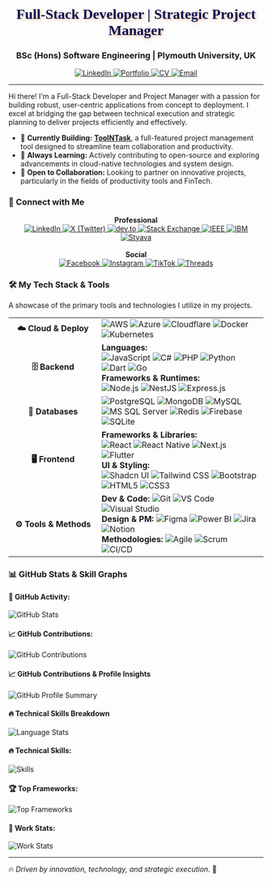 <div align="center">
  <h1 style="font-family: 'Rubik Wet Paint', cursive; color: #001554; text-shadow: 2px 2px 6px rgba(255, 94, 20, 0.4);">Full-Stack Developer | Strategic Project Manager</h1>
  <h3 style="color: #1A1818; font-weight: 700;">BSc (Hons) Software Engineering | Plymouth University, UK</h3>

  <p>
    <a href="https://linkedin.com/in/seneshfitzroy" target="_blank">
      <img src="https://img.shields.io/badge/LinkedIn-0A66C2?style=for-the-badge&logo=linkedin&logoColor=white" alt="LinkedIn"/>
    </a>
    <a href="https://seneshfitzroy.netlify.app/" target="_blank">
      <img src="https://img.shields.io/badge/Portfolio-FF5E14?style=for-the-badge&logo=netlify&logoColor=white" alt="Portfolio"/>
    </a>
    <a href="https://liveplymouthac-my.sharepoint.com/:b:/g/personal/10952757_students_plymouth_ac_uk/EayKB7EIkG9Mu2GnftzZ2wMBW6uufHHSsCSSkougtB5t3w?e=sYipJR" target="_blank">
      <img src="https://img.shields.io/badge/CV-239120?style=for-the-badge&logo=read-the-docs&logoColor=white" alt="CV"/>
    </a>
    <a href="mailto:fitzroysenesh@gmail.com">
      <img src="https://img.shields.io/badge/Email-D14836?style=for-the-badge&logo=gmail&logoColor=white" alt="Email"/>
    </a>
  </p>
</div>

---

Hi there! I'm a Full-Stack Developer and Project Manager with a passion for building robust, user-centric applications from concept to deployment. I excel at bridging the gap between technical execution and strategic planning to deliver projects efficiently and effectively.

-   🔭 **Currently Building:** **[ToolNTask](https://github.com/SeneshFitzroy/ToolnTask.git)**, a full-featured project management tool designed to streamline team collaboration and productivity.
-   🌱 **Always Learning:** Actively contributing to open-source and exploring advancements in cloud-native technologies and system design.
-   👯 **Open to Collaboration:** Looking to partner on innovative projects, particularly in the fields of productivity tools and FinTech.
### 🔗 Connect with Me

<p align="center">
  <strong>Professional</strong>
  <br/>
  <a href="https://linkedin.com/in/seneshfitzroy" target="_blank">
    <img src="https://img.shields.io/badge/LinkedIn-0A66C2?style=for-the-badge&logo=linkedin&logoColor=white" alt="LinkedIn"/>
  </a>
  <a href="https://x.com/SeneshFitzroy" target="_blank">
    <img src="https://img.shields.io/badge/X (Twitter)-000000?style=for-the-badge&logo=x&logoColor=white" alt="X (Twitter)"/>
  </a>
  <a href="https://dev.to/seneshfitzroy" target="_blank">
    <img src="https://img.shields.io/badge/DEV.to-0A0A0A?style=for-the-badge&logo=dev.to&logoColor=white" alt="dev.to"/>
  </a>
  <a href="https://meta.stackexchange.com/users/1710137/senesh-fitzroy" target="_blank">
    <img src="https://img.shields.io/badge/Stack_Exchange-1E5A96?style=for-the-badge&logo=stackexchange&logoColor=white" alt="Stack Exchange"/>
  </a>
  <a href="https://www.ieee.org" target="_blank">
    <img src="https://img.shields.io/badge/IEEE-00629B?style=for-the-badge&logo=ieee&logoColor=white" alt="IEEE"/>
  </a>
  <a href="https://www.ibm.com" target="_blank">
    <img src="https://img.shields.io/badge/IBM-052FAD?style=for-the-badge&logo=ibm&logoColor=white" alt="IBM"/>
  </a>
  <a href="https://styava.dev/profile/profileoverview" target="_blank">
    <img src="https://img.shields.io/badge/Styava-333333?style=for-the-badge" alt="Styava"/>
  </a>
  <br/><br/>
  <strong>Social</strong>
  <br/>
  <a href="https://web.facebook.com/dinura.senesh.9" target="_blank">
    <img src="https://img.shields.io/badge/Facebook-1877F2?style=for-the-badge&logo=facebook&logoColor=white" alt="Facebook"/>
  </a>
  <a href="https://instagram.com/seneshx" target="_blank">
    <img src="https://img.shields.io/badge/Instagram-E4405F?style=for-the-badge&logo=instagram&logoColor=white" alt="Instagram"/>
  </a>
  <a href="https://www.tiktok.com/@seneshx" target="_blank">
    <img src="https://img.shields.io/badge/TikTok-000000?style=for-the-badge&logo=tiktok&logoColor=white" alt="TikTok"/>
  </a>
  <a href="https://www.threads.net/@seneshx" target="_blank">
    <img src="https://img.shields.io/badge/Threads-000000?style=for-the-badge&logo=threads&logoColor=white" alt="Threads"/>
  </a>
</p>

### 🛠️ My Tech Stack & Tools

A showcase of the primary tools and technologies I utilize in my projects.

<table>
  <!-- Cloud & Deploy -->
  <tr>
    <td width="160" align="center"><strong>☁️ Cloud & Deploy</strong></td>
    <td>
      <img src="https://img.shields.io/badge/AWS-232F3E?style=for-the-badge&logo=amazon-aws&logoColor=white" alt="AWS"/>
      <img src="https://img.shields.io/badge/Azure-0078D4?style=for-the-badge&logo=microsoft-azure&logoColor=white" alt="Azure"/>
      <img src="https://img.shields.io/badge/Cloudflare-F38020?style=for-the-badge&logo=Cloudflare&logoColor=white" alt="Cloudflare"/>
      <img src="https://img.shields.io/badge/Docker-2496ED?style=for-the-badge&logo=docker&logoColor=white" alt="Docker"/>
      <img src="https://img.shields.io/badge/Kubernetes-326CE5?style=for-the-badge&logo=kubernetes&logoColor=white" alt="Kubernetes"/>
    </td>
  </tr>
  <!-- Backend -->
  <tr>
    <td align="center"><strong>🗄️ Backend</strong></td>
    <td>
      <strong>Languages:</strong><br>
      <img src="https://img.shields.io/badge/JavaScript-F7DF1E?style=for-the-badge&logo=javascript&logoColor=black" alt="JavaScript"/>
      <img src="https://img.shields.io/badge/C%23-239120?style=for-the-badge&logo=c-sharp&logoColor=white" alt="C#"/>
      <img src="https://img.shields.io/badge/PHP-777BB4?style=for-the-badge&logo=php&logoColor=white" alt="PHP"/>
      <img src="https://img.shields.io/badge/Python-3776AB?style=for-the-badge&logo=python&logoColor=white" alt="Python"/>
      <img src="https://img.shields.io/badge/Dart-0175C2?style=for-the-badge&logo=dart&logoColor=white" alt="Dart"/>
      <img src="https://img.shields.io/badge/Go-00ADD8?style=for-the-badge&logo=go&logoColor=white" alt="Go"/>
      <br><strong>Frameworks & Runtimes:</strong><br>
      <img src="https://img.shields.io/badge/Node.js-339933?style=for-the-badge&logo=nodedotjs&logoColor=white" alt="Node.js"/>
      <img src="https://img.shields.io/badge/NestJS-E0234E?style=for-the-badge&logo=nestjs&logoColor=white" alt="NestJS"/>
      <img src="https://img.shields.io/badge/Express.js-000000?style=for-the-badge&logo=express&logoColor=white" alt="Express.js"/>
    </td>
  </tr>
  <!-- Data -->
  <tr>
    <td align="center"><strong>💾 Databases</strong></td>
    <td>
      <img src="https://img.shields.io/badge/PostgreSQL-4169E1?style=for-the-badge&logo=postgresql&logoColor=white" alt="PostgreSQL"/>
      <img src="https://img.shields.io/badge/MongoDB-47A248?style=for-the-badge&logo=mongodb&logoColor=white" alt="MongoDB"/>
      <img src="https://img.shields.io/badge/MySQL-4479A1?style=for-the-badge&logo=mysql&logoColor=white" alt="MySQL"/>
      <img src="https://img.shields.io/badge/Microsoft_SQL_Server-CC2927?style=for-the-badge&logo=microsoft-sql-server&logoColor=white" alt="MS SQL Server"/>
      <img src="https://img.shields.io/badge/Redis-DC382D?style=for-the-badge&logo=redis&logoColor=white" alt="Redis"/>
      <img src="https://img.shields.io/badge/Firebase-FFCA28?style=for-the-badge&logo=firebase&logoColor=black" alt="Firebase"/>
      <img src="https://img.shields.io/badge/SQLite-003B57?style=for-the-badge&logo=sqlite&logoColor=white" alt="SQLite"/>
    </td>
  </tr>
  <!-- Frontend -->
  <tr>
    <td align="center"><strong>🖥️ Frontend</strong></td>
    <td>
      <strong>Frameworks & Libraries:</strong><br>
      <img src="https://img.shields.io/badge/React-20232A?style=for-the-badge&logo=react&logoColor=61DAFB" alt="React"/>
      <img src="https://img.shields.io/badge/React_Native-20232A?style=for-the-badge&logo=react&logoColor=61DAFB" alt="React Native"/>
      <img src="https://img.shields.io/badge/Next.js-000000?style=for-the-badge&logo=nextdotjs&logoColor=white" alt="Next.js"/>
      <img src="https://img.shields.io/badge/Flutter-02569B?style=for-the-badge&logo=flutter&logoColor=white" alt="Flutter"/>
      <br><strong>UI & Styling:</strong><br>
      <img src="https://img.shields.io/badge/shadcn/ui-000000?style=for-the-badge&logo=shadcnui&logoColor=white" alt="Shadcn UI"/>
      <img src="https://img.shields.io/badge/Tailwind_CSS-38B2AC?style=for-the-badge&logo=tailwind-css&logoColor=white" alt="Tailwind CSS"/>
      <img src="https://img.shields.io/badge/Bootstrap-7952B3?style=for-the-badge&logo=bootstrap&logoColor=white" alt="Bootstrap"/>
      <img src="https://img.shields.io/badge/HTML5-E34F26?style=for-the-badge&logo=html5&logoColor=white" alt="HTML5"/>
      <img src="https://img.shields.io/badge/CSS3-1572B6?style=for-the-badge&logo=css3&logoColor=white" alt="CSS3"/>
    </td>
  </tr>
  <!-- Tools & Methods -->
  <tr>
    <td align="center"><strong>⚙️ Tools & Methods</strong></td>
    <td>
      <strong>Dev & Code:</strong> 
      <img src="https://img.shields.io/badge/Git-F05032?style=for-the-badge&logo=git&logoColor=white" alt="Git"/>
      <img src="https://img.shields.io/badge/VS_Code-007ACC?style=for-the-badge&logo=visual-studio-code&logoColor=white" alt="VS Code"/>
      <img src="https://img.shields.io/badge/Visual_Studio-5C2D91?style=for-the-badge&logo=visualstudio&logoColor=white" alt="Visual Studio"/>
      <br><strong>Design & PM:</strong> 
      <img src="https://img.shields.io/badge/Figma-F24E1E?style=for-the-badge&logo=figma&logoColor=white" alt="Figma"/>
      <img src="https://img.shields.io/badge/Power_BI-F2C811?style=for-the-badge&logo=powerbi&logoColor=black" alt="Power BI"/>
      <img src="https://img.shields.io/badge/Jira-0052CC?style=for-the-badge&logo=jira&logoColor=white" alt="Jira"/>
      <img src="https://img.shields.io/badge/Notion-000000?style=for-the-badge&logo=notion&logoColor=white" alt="Notion"/>
      <br><strong>Methodologies:</strong> 
      <img src="https://img.shields.io/badge/Agile-4D90CD?style=for-the-badge" alt="Agile"/>
      <img src="https://img.shields.io/badge/Scrum-0078D4?style=for-the-badge" alt="Scrum"/>
      <img src="https://img.shields.io/badge/CI/CD-000?style=for-the-badge&logo=githubactions&logoColor=white" alt="CI/CD"/>
    </td>
  </tr>
</table>


### 📊 **GitHub Stats & Skill Graphs**

#### 🚀 **GitHub Activity:**
![GitHub Stats](https://github-readme-streak-stats.herokuapp.com/?user=SeneshFitzroy&theme=radical&hide_border=true)

#### 📈 **GitHub Contributions:**
![GitHub Contributions](https://github-profile-summary-cards.vercel.app/api/cards/profile-details?username=SeneshFitzroy&theme=radical)

#### 📈 **GitHub Contributions & Profile Insights**
![GitHub Profile Summary](https://github-readme-stats.vercel.app/api?username=SeneshFitzroy&show_icons=true&theme=radical&include_all_commits=true)

#### 🔥 **Technical Skills Breakdown**
![Language Stats](https://github-readme-stats.vercel.app/api/top-langs/?username=SeneshFitzroy&theme=dracula&layout=compact&langs_count=8&hide=html,css)

#### 🔥 **Technical Skills:**
![Skills](https://github-profile-summary-cards.vercel.app/api/cards/repos-per-language?username=SeneshFitzroy&theme=radical)

#### 🏆 **Top Frameworks:**
![Top Frameworks](https://github-profile-summary-cards.vercel.app/api/cards/most-commit-language?username=SeneshFitzroy&theme=radical)

#### 📅 **Work Stats:**
![Work Stats](https://github-profile-summary-cards.vercel.app/api/cards/productive-time?username=SeneshFitzroy&theme=radical&utcOffset=8)

---

🔥 *Driven by innovation, technology, and strategic execution.* 🚀
